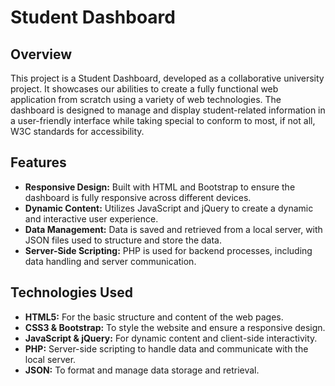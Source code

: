 # Student Dashboard

## Overview

This project is a Student Dashboard, developed as a collaborative university project. It showcases our abilities to create a fully functional web application from scratch using a variety of web technologies. The dashboard is designed to manage and display student-related information in a user-friendly interface while taking special to conform to most, if not all, W3C standards for accessibility.

## Features

- **Responsive Design:** Built with HTML and Bootstrap to ensure the dashboard is fully responsive across different devices.
- **Dynamic Content:** Utilizes JavaScript and jQuery to create a dynamic and interactive user experience.
- **Data Management:** Data is saved and retrieved from a local server, with JSON files used to structure and store the data.
- **Server-Side Scripting:** PHP is used for backend processes, including data handling and server communication.

## Technologies Used

- **HTML5:** For the basic structure and content of the web pages.
- **CSS3 & Bootstrap:** To style the website and ensure a responsive design.
- **JavaScript & jQuery:** For dynamic content and client-side interactivity.
- **PHP:** Server-side scripting to handle data and communicate with the local server.
- **JSON:** To format and manage data storage and retrieval.
